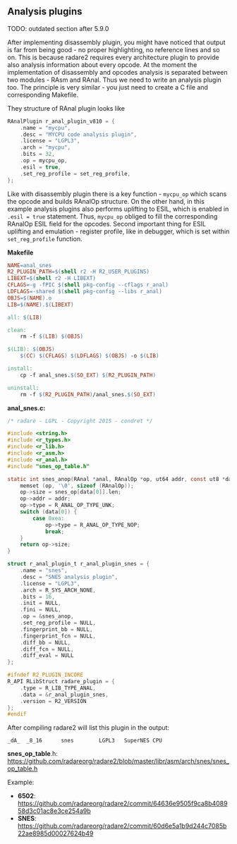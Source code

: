 ## Analysis plugins

TODO: outdated section after 5.9.0

After implementing disassembly plugin, you might have noticed that output
is far from being good - no proper highlighting, no reference lines
and so on. This is because radare2 requires every architecture plugin
to provide also analysis information about every opcode. At the moment
the implementation of disassembly and opcodes analysis is separated between
two modules - RAsm and RAnal. Thus we need to write an analysis plugin too.
The principle is very similar - you just need to create a C file and
corresponding Makefile.

They structure of RAnal plugin looks like

```c
RAnalPlugin r_anal_plugin_v810 = {
	.name = "mycpu",
	.desc = "MYCPU code analysis plugin",
	.license = "LGPL3",
	.arch = "mycpu",
	.bits = 32,
	.op = mycpu_op,
	.esil = true,
	.set_reg_profile = set_reg_profile,
};
```

Like with disassembly plugin there is a key function - `mycpu_op` which scans the opcode and builds
RAnalOp structure. On the other hand, in this example analysis plugins also performs uplifting to
ESIL, which is enabled in `.esil = true` statement. Thus, `mycpu_op` obliged to fill the
corresponding RAnalOp ESIL field for the opcodes. Second important thing for ESIL uplifting and
emulation - register profile, like in debugger, which is set within `set_reg_profile` function.

**Makefile**

```makefile
NAME=anal_snes
R2_PLUGIN_PATH=$(shell r2 -H R2_USER_PLUGINS)
LIBEXT=$(shell r2 -H LIBEXT)
CFLAGS=-g -fPIC $(shell pkg-config --cflags r_anal)
LDFLAGS=-shared $(shell pkg-config --libs r_anal)
OBJS=$(NAME).o
LIB=$(NAME).$(LIBEXT)

all: $(LIB)

clean:
	rm -f $(LIB) $(OBJS)

$(LIB): $(OBJS)
	$(CC) $(CFLAGS) $(LDFLAGS) $(OBJS) -o $(LIB)

install:
	cp -f anal_snes.$(SO_EXT) $(R2_PLUGIN_PATH)

uninstall:
	rm -f $(R2_PLUGIN_PATH)/anal_snes.$(SO_EXT)
```

**anal_snes.c:**

```c
/* radare - LGPL - Copyright 2015 - condret */

#include <string.h>
#include <r_types.h>
#include <r_lib.h>
#include <r_asm.h>
#include <r_anal.h>
#include "snes_op_table.h"

static int snes_anop(RAnal *anal, RAnalOp *op, ut64 addr, const ut8 *data, int len) {
	memset (op, '\0', sizeof (RAnalOp));
	op->size = snes_op[data[0]].len;
	op->addr = addr;
	op->type = R_ANAL_OP_TYPE_UNK;
	switch (data[0]) {
		case 0xea:
			op->type = R_ANAL_OP_TYPE_NOP;
			break;
	}
	return op->size;
}

struct r_anal_plugin_t r_anal_plugin_snes = {
	.name = "snes",
	.desc = "SNES analysis plugin",
	.license = "LGPL3",
	.arch = R_SYS_ARCH_NONE,
	.bits = 16,
	.init = NULL,
	.fini = NULL,
	.op = &snes_anop,
	.set_reg_profile = NULL,
	.fingerprint_bb = NULL,
	.fingerprint_fcn = NULL,
	.diff_bb = NULL,
	.diff_fcn = NULL,
	.diff_eval = NULL
};

#ifndef R2_PLUGIN_INCORE
R_API RLibStruct radare_plugin = {
	.type = R_LIB_TYPE_ANAL,
	.data = &r_anal_plugin_snes,
	.version = R2_VERSION
};
#endif
```

After compiling radare2 will list this plugin in the output:

```
_dA_  _8_16      snes        LGPL3   SuperNES CPU
```

**snes_op_table**.h: <https://github.com/radareorg/radare2/blob/master/libr/asm/arch/snes/snes_op_table.h>

Example:

* **6502**: <https://github.com/radareorg/radare2/commit/64636e9505f9ca8b408958d3c01ac8e3ce254a9b>
* **SNES**: <https://github.com/radareorg/radare2/commit/60d6e5a1b9d244c7085b22ae8985d00027624b49>
